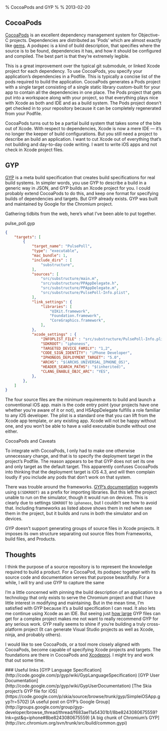 % CocoaPods and GYP
%
% 2013-02-20

## CocoaPods

[CocoaPods](https://cocoapods.org) is an excellent dependency management system for Objective-C projects. Dependencies are distributed as 'Pods’ which are almost exactly like [gems](http://rubygems.org/). A podspec is a kind of build description, that specifies where the source is to be found, dependencies it has, and how it should be configured and compiled. The best part is that they’re extremely legible.

This is a great improvement over the typical git submodule, or linked Xcode project for each dependency. To use CocoaPods, you specify your application’s dependencies in a Podfile. This is typically a concise list of the pods required to build the application. CocoaPods generates a Pods project with a single target consisting of a single static library custom-built for your app to contain all the dependencies in one place. The Pods project that gets put into a workspace along with your project, so that everything plays nice with Xcode as both and IDE and as a build system. The Pods project doesn’t get checked in to your repository because it can be completely regenerated from your Podfile.

CocoaPods turns out to be a partial build system that takes some of the bite out of Xcode. With respect to dependencies, Xcode is now a mere IDE — it’s no longer the keeper of build configurations. But you still need a project to describe an build an application. I want to cut Xcode out of everything that’s not building and day-to-day code writing. I want to write iOS apps and not check in Xcode project files.

## GYP

[GYP](http://code.google.com/p/gyp/) is a meta build specification that creates build specifications for real build systems. In simpler words, you use GYP to describe a build in a generic way in JSON, and GYP builds an Xcode project for you. I could probably extend CocoaPods to do this, and keep one format for specifying builds of dependencies and targets. But GYP already exists. GYP was built and maintained by Google for the Chromium project.

Gathering tidbits from the web, here’s what I’ve been able to put together.

pulse_poll.gyp

```json
{
    "targets": [
        {
            "target_name": "PulsePoll",
            "type": "executable",
            "mac_bundle": 1,
            "include_dirs" : [
                "substructure",
            ],
            "sources": [
                "src/substructure/main.m",
                "src/substructure/PPAppDelegate.h",
                "src/substructure/PPAppDelegate.m",
                "src/substructure/PulsePoll-Info.plist",
            ],
            "link_settings": {
                "libraries": [
                    "UIKit.framework",
                    "Foundation.framework",
                    "CoreGraphics.framework",
                ],
            },
            "xcode_settings" : {
                "INFOPLIST_FILE" : "src/substructure/PulsePoll-Info.plist",
                "SDKROOT": "iphoneos",
                "TARGETED_DEVICE_FAMILY": "1,2",
                "CODE_SIGN_IDENTITY": "iPhone Developer",
                "IPHONEOS_DEPLOYMENT_TARGET": "5.0",
                "ARCHS": "$(ARCHS_UNIVERSAL_IPHONE_OS)",
                "HEADER_SEARCH_PATHS": "$(inherited)",
                "CLANG_ENABLE_OBJC_ARC": "YES",
            },
        },
    ]
}
```

The four source files are the minimum requirements to build and launch a conventional iOS app. main is the code entry point (your projects have one whether you’re aware of it or not), and HSAppDelegate fulfills a role familiar to any iOS developer. The plist is a standard one that you can lift from the Xcode app template, or any existing app. Xcode will not be happy without one, and you won’t be able to have a valid executable bundle without one either.

CocoaPods and Caveats

To integrate with CocoaPods, I only had to make one otherwise unnecessary change, and that is to specify the deployment target in the project’s Podfile. The reason appears to be that GYP does not set its one and only target as the default target. This apparently confuses CocoaPods into thinking that the deployment target is iOS 4.3, and will then complain loudly if you include any pods that don’t work on that system.

There was trouble around the frameworks. [GYP’s documentation](http://code.google.com/p/gyp/wiki/GypUserDocumentation) suggests using `$(SDKROOT)` as a prefix for importing libraries. But this left the project unable to run on the simulator, though it would run on devices. This is clearly due to settings `SDKROOT` to `iphoneos`, but I couldn’t see how to avoid that. Including frameworks as listed above shows them in red when see them in the project, but it builds and runs in both the simulator and on devices.

GYP doesn’t support generating groups of source files in Xcode projects. It imposes its own structure separating out source files from Frameworks, build files, and Products.

## Thoughts

I think the purpose of a source repository is to represent the knowledge required to build a product. For a CocoaPod, its podspec together with its source code and documentation serves that purpose beautifully. For a while, I will try and use GYP to capture the same

I’m a little concerned with pinning the build description of an application to a technology that only exists to serve the Chromium project and that I have little interest in modifying and maintaining. But in the mean time, I’m satisfied with GYP because it’s a build specification I can read. It also lets me continue using Xcode as an IDE. But seeing just [how large](http://src.chromium.org/svn/trunk/src/build/common.gypi) GYP files can get for a complex project makes me not want to really recommend GYP for any serious work. GYP really seems to shine if you’re building a truly cross-platform project (It can generate Visual Studio projects as well as Xcode, ninja, and probably others).

I would like to see CocoaPods, or a tool more closely aligned with CocoaPods, become capable of specifying Xcode projects and targets. The foundations are there in CocoaPods and [Xcodeproj](https://github.com/CocoaPods/Xcodeproj). I might try and work that out some time.

<div class="none"></div>
### Useful links
[GYP Language Specification](http://code.google.com/p/gyp/wiki/GypLanguageSpecification)
[GYP User Documentation](http://code.google.com/p/gyp/wiki/GypUserDocumentation)
[The Skia project’s GYP file for iOS](https://code.google.com/p/skia/source/browse/trunk/gyp/SimpleiOSApp.gyp?r=5702)
[A useful post on GYP’s Google Group](http://groups.google.com/group/gyp-developer/browse_thread/thread/f683ae11a54301b1/8be8243080675559?lnk=gst&q=iphone#8be8243080675559)
[A big chunk of Chromium’s GYP](http://src.chromium.org/svn/trunk/src/build/common.gypi)
